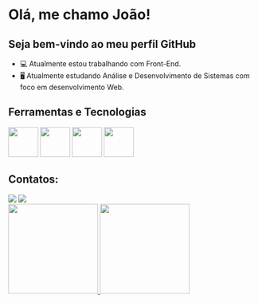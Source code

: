 # Olá, me chamo João! 
## Seja bem-vindo ao meu perfil GitHub

- 💻 Atualmente estou trabalhando com Front-End.
- 🖥 Atualmente estudando Análise e Desenvolvimento de Sistemas com foco em desenvolvimento Web.

## Ferramentas e Tecnologias
<p>
  <img src="https://cdn.jsdelivr.net/gh/devicons/devicon@latest/icons/html5/html5-original-wordmark.svg" width="60" />
  <img src="https://cdn.jsdelivr.net/gh/devicons/devicon@latest/icons/css3/css3-original-wordmark.svg" width="60" />
  <img src="https://cdn.jsdelivr.net/gh/devicons/devicon@latest/icons/javascript/javascript-original.svg" width="60" />
  <img src="https://cdn.jsdelivr.net/gh/devicons/devicon@latest/icons/bootstrap/bootstrap-original.svg" width="60" />
</p>

## Contatos:
<div>
<a href="https://instagram.com/_.joaolopes" target="_blank"><img loading="lazy" src="https://img.shields.io/badge/-Instagram-%23E4405F?style=for-the-badge&logo=instagram&logoColor=white" target="_blank"></a>
<a href="[https://www.linkedin.com/in/seu-usuário-linkedln-aqui](https://www.linkedin.com/in/jo%C3%A3o-victor-b97221222?utm_source=share&utm_campaign=share_via&utm_content=profile&utm_medium=ios_app)" target="_blank"><img loading="lazy" src="https://img.shields.io/badge/-LinkedIn-%230077B5?style=for-the-badge&logo=linkedin&logoColor=white" target="_blank"></a>   
</div>

<div>
  <a href="https://github.com/joaolopes45">
    <img loading="lazy" height="180em" src="https://github-readme-stats.vercel.app/api/top-langs/?username=joaolopes45&layout=compact&langs_count=7&theme=dracula"/>
    <img loading="lazy" height="180em" src="https://github-readme-stats.vercel.app/api?username=joaolopes45&show_icons=true&theme=dracula&include_all_commits=true&count_private=true"/>
  </a>
</div>

          


          
          
          
          

